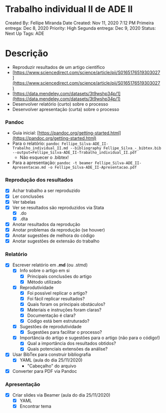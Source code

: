 # Trabalho individual II de ADE II

Created By: Fellipe Miranda
Date Created: Nov 11, 2020 7:12 PM
Primeira entrega: Dec 8, 2020
Priority: High
Segunda entrega: Dec 9, 2020
Status: Next Up
Tags: ADE

# Descrição

- Reproduzir resultados de um artigo científico
- [https://www.sciencedirect.com/science/article/pii/S0165176519303027](https://www.sciencedirect.com/science/article/pii/S0165176519303027)
- [https://data.mendeley.com/datasets/3t9wshp34p/1](https://data.mendeley.com/datasets/3t9wshp34p/1)
- Desenvolver relatório (curto) sobre o processo
- Desenvolver apresentação (curta) sobre o processo

### Pandoc

- Guia inicial: [https://pandoc.org/getting-started.html](https://pandoc.org/getting-started.html)
- Para o relatório: `pandoc Fellipe_Silva-ADE_II-Trabalho_individual_II.md --bibliography Fellipe_Silva_-_bibtex.bib --output=Fellipe_Silva-ADE_II-Trabalho_individual_II.pdf`
    - Não esquecer o .bibtex!
- Para a apresentação: `pandoc -t beamer Fellipe_Silva-ADE_II-Apresentacao.md -o Fellipe_Silva-ADE_II-Apresentacao.pdf`

### Reprodução dos resultados

- [x]  Achar trabalho a ser reproduzido
- [x]  Ler conclusões
- [x]  Ver tabelas
- [x]  Ver se resultados são reproduzidos via Stata
    - [x]  .do
    - [x]  .dta
- [x]  Anotar resultados da reprodução
- [x]  Anotar problemas da reprodução (se houver)
- [x]  Anotar sugestões de melhora do código
- [x]  Anotar sugestões de extensão do trabalho

### Relatório

- [x]  Escrever relatório em **.md** (ou .stmd)
    - [x]  Info sobre o artigo em si
        - [x]  Principais conclusões do artigo
        - [x]  Método utilizado
    - [x]  Reprodutividade
        - [x]  Foi possível replicar o artigo?
        - [x]  Foi fácil replicar resultados?
        - [x]  Quais foram os principais obstáculos?
        - [x]  Materiais e instruções foram claras?
        - [x]  Documentação é clara?
        - [x]  Código está bem estruturado?
    - [x]  Sugestões de reprodutividade
        - [x]  Sugestões para facilitar o processo?
    - [x]  Importância do artigo e sugestões para o artigo (não para o código!)
        - [x]  Qual a importância dos resultados obtidos?
        - [x]  Quais potenciais extensões da análise?
- [x]  Usar BibTex para construir bibliografia
    - [x]  YAML (aula do dia 25/11/2020)
        - "Cabeçalho" do arquivo
- [x]  Converter para PDF via Pandoc

### Apresentação

- [x]  Criar slides via Beamer (aula do dia 25/11/2020)
    - [x]  YAML
    - [x]  Encontrar tema
